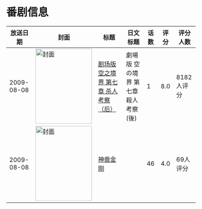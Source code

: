# 番剧信息

|放送日期|封面|标题|日文标题|话数|评分|评分人数|
|---|---|---|---|---|---|---|
|2009-08-08|<img src="//lain.bgm.tv/pic/cover/c/3d/32/3423_ZNaov.jpg" alt="封面" style="width:150px;height:200px;object-fit:cover;">|[剧场版 空之境界 第七章 杀人考察（后）](https://bangumi.tv/subject/3423)|劇場版 空の境界 第七章 殺人考察(後)|1|8.0|8182人评分|
|2009-08-08|<img src="//lain.bgm.tv/pic/cover/c/72/b4/187097_Kdl08.jpg" alt="封面" style="width:150px;height:200px;object-fit:cover;">|[神兽金刚](https://bangumi.tv/subject/187097)||46|4.0|69人评分|
